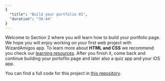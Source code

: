```yaml
---
{
  "title": "Build your portfolio 01",
  "duration": "30:44"
}
---
```

Welcome to Section 2 where you will learn how to build your portfolio page. We hope you will enjoy working on your first web project with WizardAmigos app. To learn more about **HTML and CSS** we recommend you check our [learning resources](https://github.com/wizardamigosinstitute/service/blob/master/skillTree.md). After you finish it, come back and continue building your portofilo page and later also a quiz app and your iOS app.

You can find a full code for this project in [this repository](https://github.com/esova-ana/portfolio).
